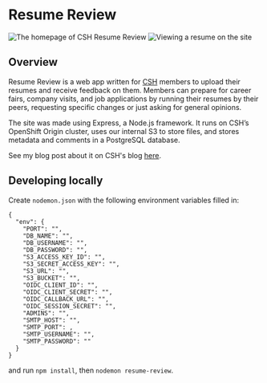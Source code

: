 # Resume Review

![The homepage of CSH Resume Review](https://csh.rit.edu/~ram/resumes/homepage.png)
![Viewing a resume on the site](https://csh.rit.edu/~ram/resumes/resume.png)

## Overview

Resume Review is a web app written for [CSH](https://csh.rit.edu/) members to
upload their resumes and receive feedback on them. Members can prepare for
career fairs, company visits, and job applications by running their resumes by
their peers, requesting specific changes or just asking for general opinions.

The site was made using Express, a Node.js framework. It runs on CSH’s
OpenShift Origin cluster, uses our internal S3 to store files, and stores
metadata and comments in a PostgreSQL database.

See my blog post about it on CSH's blog [here](https://blog.csh.rit.edu/2018/04/30/resume-review/).

## Developing locally

Create `nodemon.json` with the following environment variables filled in:
```
{
  "env": {
    "PORT": "",
    "DB_NAME": "",
    "DB_USERNAME": "",
    "DB_PASSWORD": "",
    "S3_ACCESS_KEY_ID": "",
    "S3_SECRET_ACCESS_KEY": "",
    "S3_URL": "",
    "S3_BUCKET": "",
    "OIDC_CLIENT_ID": "",
    "OIDC_CLIENT_SECRET": "",
    "OIDC_CALLBACK_URL": "",
    "OIDC_SESSION_SECRET": "",
    "ADMINS": "",
    "SMTP_HOST": "",
    "SMTP_PORT": ,
    "SMTP_USERNAME": "",
    "SMTP_PASSWORD": ""
  }
}
```
and run `npm install`, then `nodemon resume-review`.